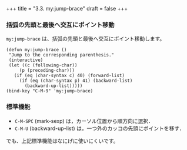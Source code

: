 +++
title = "3.3. my:jump-brace"
draft = false
+++
### 括弧の先頭と最後へ交互にポイント移動

`my:jump-brace` は、括弧の先頭と最後へ交互にポイント移動します。

```elisp
(defun my:jump-brace ()
 "Jump to the corresponding parenthesis."
 (interactive)
 (let ((c (following-char))
	 (p (preceding-char)))
   (if (eq (char-syntax c) 40) (forward-list)
	 (if (eq (char-syntax p) 41) (backward-list)
       (backward-up-list)))))
(bind-key "C-M-9" 'my:jump-brace)
```

### 標準機能

* `C-M-SPC` (mark-sexp) は，カーソル位置から順方向に選択．
* `C-M-U` (backward-up-list) は，一つ外のカッコの先頭にポイントを移す．

でも、上記標準機能はなにげに使いにくいです。
